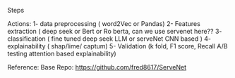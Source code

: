 Steps

Actions:
1- data preprocessing ( word2Vec or Pandas)
2- Features extraction ( deep seek or Bert or Ro berta, can we use servenet here??
3- classification ( fine tuned deep seek LLM or serveNet CNN based )
4- explainability ( shap/lime/ captum)
5- Validation (k fold, F1 score, Recall A/B testing attention based explainability)

Reference:
Base Repo:
https://github.com/fred8617/ServeNet

